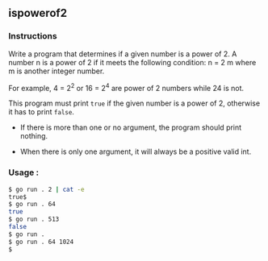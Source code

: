 ## ispowerof2
### Instructions

Write a program that determines if a given number is a power of 2. A number n is a power of 2 if it meets the following condition: n = 2 m where m is another integer number.

For example, 4 = 2<sup>2</sup> or 16 = 2<sup>4</sup> are power of 2 numbers while 24 is not.

This program must print `true` if the given number is a power of 2, otherwise it has to print `false`.

- If there is more than one or no argument, the program should print
nothing.

- When there is only one argument, it will always be a positive valid int.

### Usage :

```bash
$ go run . 2 | cat -e
true$
$ go run . 64
true
$ go run . 513
false
$ go run .
$ go run . 64 1024
$
```